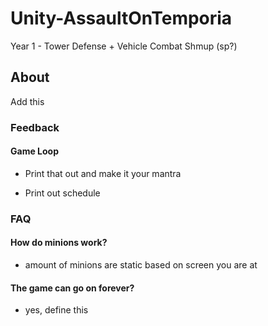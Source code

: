 # Unity-AssaultOnTemporia
Year 1 - Tower Defense + Vehicle Combat Shmup (sp?)

## About

Add this

### Feedback

#### Game Loop
    
- Print that out and make it your mantra

- Print out schedule


### FAQ

 #### How do minions work?

- amount of minions are static based on screen you are at

#### The game can go on forever?

- yes, define this
